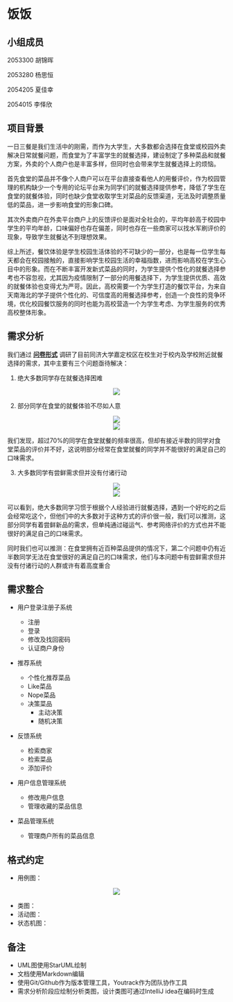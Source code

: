 # 饭饭

## 小组成员

2053300 胡锦晖

2053280 杨思恒

2054205 夏佳幸

2054015 李怿欣

## 项目背景

一日三餐是我们生活中的刚需，而作为大学生，大多数都会选择在食堂或校园外卖解决日常就餐问题，而食堂为了丰富学生的就餐选择，建设制定了多种菜品和就餐方案，外卖的个人商户也是丰富多样，但同时也会带来学生就餐选择上的烦恼。

首先食堂的菜品并不像个人商户可以在平台直接查看他人的用餐评价，作为校园管理的机构缺少一个专用的论坛平台来为同学们的就餐选择提供参考，降低了学生在食堂的就餐体验，同时也缺少食堂收取学生对菜品的反馈渠道，无法及时调整质量低的菜品，进一步影响食堂的形象口碑。

其次外卖商户在外卖平台商户上的反馈评价是面对全社会的，平均年龄高于校园中学生的平均年龄，口味偏好也存在偏差，同时也存在一些商家可以找水军刷评价的现象，导致学生就餐达不到理想效果。

综上所述，餐饮体验是学生校园生活体验的不可缺少的一部分，也是每一位学生每天都会在校园接触的，直接影响学生校园生活的幸福指数，进而影响高校在学生心目中的形象。而在不断丰富开发新式菜品的同时，为学生提供个性化的就餐选择参考也不容忽视，尤其因为疫情限制了一部分的用餐选择下，为学生提供优质、高效的就餐体验也变得尤为严苛。因此，高校需要一个为学生打造的餐饮平台，为来自天南海北的学子提供个性化的、可信度高的用餐选择参考，创造一个良性的竞争环境，优化校园餐饮服务的同时也能为高校营造一个为学生考虑、为学生服务的优秀高校整体形象。

## 需求分析

我们通过 **[问卷形式](https://www.wjx.cn/vm/rpP7alZ.aspx)** 调研了目前同济大学嘉定校区在校生对于校内及学校附近就餐选择的需求，其中主要有三个问题亟待解决：

1. 绝大多数同学存在就餐选择困难

<div align=center><img src="./resources/T9-Choice.png"/></div>

2. 部分同学在食堂的就餐体验不尽如人意

<div align=center><img src="./resources/T2-Frequency.png"/></div>

<div align=center><img src="./resources/T4-CanteenAssess.png"/></div>

我们发现，超过70%的同学在食堂就餐的频率很高，但却有接近半数的同学对食堂菜品的评价并不好，这说明部分经常在食堂就餐的同学并不能很好的满足自己的口味需求。

3. 大多数同学有尝鲜需求但并没有付诸行动

<div align=center><img src="./resources/T5-Choose.png"/></div>

<div align=center><img src="./resources/T6-ChooseAssess.png"/></div>

可以看到，绝大多数同学习惯于根据个人经验进行就餐选择，遇到一个好吃的之后会经常吃这个，但他们中的大多数对于这种方式的评价很一般，我们可以推测，这部分同学有着尝鲜新品的需求，但单纯通过碰运气、参考网络评价的方式也并不能很好的满足自己的口味需求。

同时我们也可以推测：在食堂拥有近百种菜品提供的情况下，第二个问题中仍有近半数同学无法在食堂很好的满足自己的口味需求，他们与本问题中有尝鲜需求但并没有付诸行动的人群或许有着高度重合

## 需求整合

- 用户登录注册子系统
  - 注册
  - 登录
  - 修改及找回密码
  - 认证商户身份

- 推荐系统
  - 个性化推荐菜品
  - Like菜品
  - Nope菜品
  - 决策菜品
    - 主动决策
    - 随机决策

- 反馈系统
  - 检索商家
  - 检索菜品
  - 添加评价

- 用户信息管理系统
  - 修改用户信息
  - 管理收藏的菜品信息

- 菜品管理系统
  - 管理商户所有的菜品信息

## 格式约定

- 用例图：

<div align=center><img src="./resources/UseCaseDiagram.png"/></div>

- 类图：
- 活动图：
- 状态机图：

## 备注

- UML图使用StarUML绘制
- 文档使用Markdown编辑
- 使用Git/Github作为版本管理工具，Youtrack作为团队协作工具
- 需求分析阶段应绘制分析类图，设计类图可通过IntelliJ idea在编码时生成
